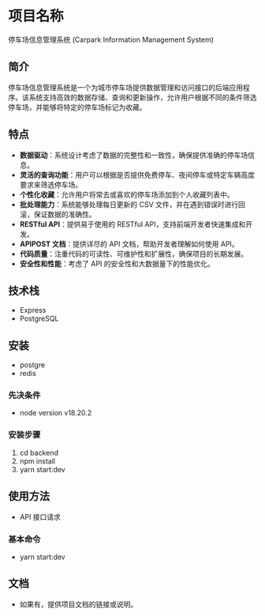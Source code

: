 # 项目名称

停车场信息管理系统 (Carpark Information Management System)

## 简介

停车场信息管理系统是一个为城市停车场提供数据管理和访问接口的后端应用程序。该系统支持高效的数据存储、查询和更新操作，允许用户根据不同的条件筛选停车场，并能够将特定的停车场标记为收藏。

## 特点

- **数据驱动**：系统设计考虑了数据的完整性和一致性，确保提供准确的停车场信息。
- **灵活的查询功能**：用户可以根据是否提供免费停车、夜间停车或特定车辆高度要求来筛选停车场。
- **个性化收藏**：允许用户将常去或喜欢的停车场添加到个人收藏列表中。
- **批处理能力**：系统能够处理每日更新的 CSV 文件，并在遇到错误时进行回滚，保证数据的准确性。
- **RESTful API**：提供易于使用的 RESTful API，支持前端开发者快速集成和开发。
- **APIPOST 文档**：提供详尽的 API 文档，帮助开发者理解如何使用 API。
- **代码质量**：注重代码的可读性、可维护性和扩展性，确保项目的长期发展。
- **安全性和性能**：考虑了 API 的安全性和大数据量下的性能优化。

## 技术栈

- Express
- PostgreSQL

## 安装

- postgre
- redis

### 先决条件

- node version v18.20.2

### 安装步骤

1. cd backend
2. npm install
3. yarn start:dev

## 使用方法

- API 接口请求

### 基本命令

- yarn start:dev

## 文档

- 如果有，提供项目文档的链接或说明。
